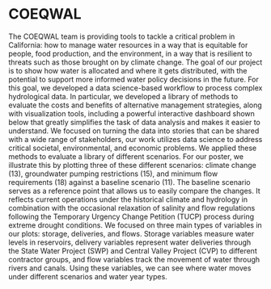 # COEQWAL

The COEQWAL team is providing tools to tackle a critical problem in California: how to manage water resources in a way that is equitable for people, food production, and the environment, in a way that is resilient to threats such as those brought on by climate change. The goal of our project is to show how water is allocated and where it gets distributed, with the potential to support more informed water policy decisions in the future. For this goal, we developed a data science-based workflow to process complex hydrological data. In particular, we developed a library of methods to evaluate the costs and benefits of alternative management strategies, along with visualization tools, including a powerful interactive dashboard shown below that greatly simplifies the task of data analysis and makes it easier to understand. We focused on turning the data into stories that can be shared with a wide range of stakeholders, our work utilizes data science to address critical societal, environmental, and economic problems. 
We applied these methods to evaluate a library of different scenarios. For our poster, we illustrate this by plotting three of these different scenarios: climate change (13), groundwater pumping restrictions (15), and minimum flow requirements (18) against a baseline scenario (11). The baseline scenario serves as a reference point that allows us to easily compare the changes. It reflects current operations under the historical climate and hydrology in combination with the occasional relaxation of salinity and flow regulations following the Temporary Urgency Change Petition (TUCP) process during extreme drought conditions. We focused on three main types of variables in our plots: storage, deliveries, and flows. Storage variables measure water levels in reservoirs, delivery variables represent water deliveries through the State Water Project (SWP) and Central Valley Project (CVP) to different contractor groups, and flow variables track the movement of water through rivers and canals. Using these variables, we can see where water moves under different scenarios and water year types.
